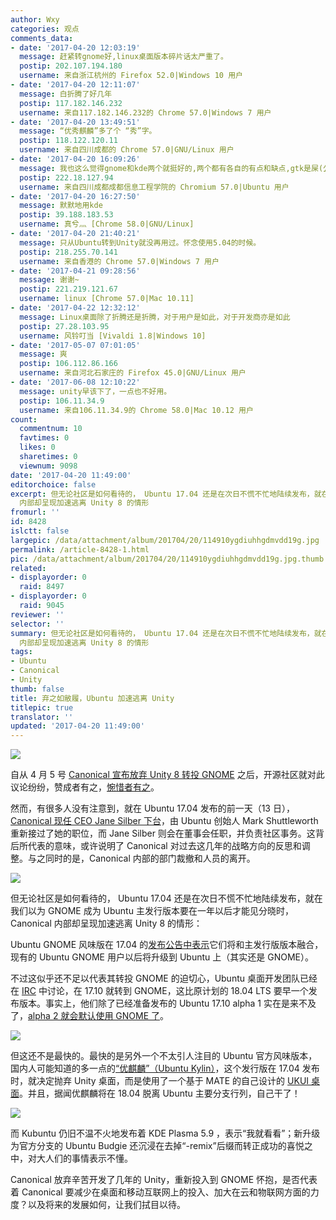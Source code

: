 ```yaml
---
author: Wxy
categories: 观点
comments_data:
- date: '2017-04-20 12:03:19'
  message: 赶紧转gnome好,linux桌面版本碎片话太严重了。
  postip: 202.107.194.180
  username: 来自浙江杭州的 Firefox 52.0|Windows 10 用户
- date: '2017-04-20 12:11:07'
  message: 白折腾了好几年
  postip: 117.182.146.232
  username: 来自117.182.146.232的 Chrome 57.0|Windows 7 用户
- date: '2017-04-20 13:49:51'
  message: “优秀麒麟”多了个 “秀”字。
  postip: 118.122.120.11
  username: 来自四川成都的 Chrome 57.0|GNU/Linux 用户
- date: '2017-04-20 16:09:26'
  message: 我也这么觉得gnome和kde两个就挺好的,两个都有各自的有点和缺点,gtk是屎(公认),kde的UI是屎(个人认为)
  postip: 222.18.127.94
  username: 来自四川成都成都信息工程学院的 Chromium 57.0|Ubuntu 用户
- date: '2017-04-20 16:27:50'
  message: 默默地用kde
  postip: 39.188.183.53
  username: 真兮灬 [Chrome 58.0|GNU/Linux]
- date: '2017-04-20 21:40:21'
  message: 只从Ubuntu转到Unity就没再用过。怀念使用5.04的时候。
  postip: 218.255.70.141
  username: 来自香港的 Chrome 57.0|Windows 7 用户
- date: '2017-04-21 09:28:56'
  message: 谢谢~
  postip: 221.219.121.67
  username: linux [Chrome 57.0|Mac 10.11]
- date: '2017-04-22 12:32:12'
  message: Linux桌面除了折腾还是折腾，对于用户是如此，对于开发商亦是如此
  postip: 27.28.103.95
  username: 风铃叮当 [Vivaldi 1.8|Windows 10]
- date: '2017-05-07 07:01:05'
  message: 爽
  postip: 106.112.86.166
  username: 来自河北石家庄的 Firefox 45.0|GNU/Linux 用户
- date: '2017-06-08 12:10:22'
  message: unity早该下了，一点也不好用。
  postip: 106.11.34.9
  username: 来自106.11.34.9的 Chrome 58.0|Mac 10.12 用户
count:
  commentnum: 10
  favtimes: 0
  likes: 0
  sharetimes: 0
  viewnum: 9098
date: '2017-04-20 11:49:00'
editorchoice: false
excerpt: 但无论社区是如何看待的， Ubuntu 17.04 还是在次日不慌不忙地陆续发布，就在我们以为 GNOME 成为 Ubuntu 主发行版本要在一年以后才能见分晓时，Canonical
  内部却呈现加速逃离 Unity 8 的情形
fromurl: ''
id: 8428
islctt: false
largepic: /data/attachment/album/201704/20/114910ygdiuhhgdmvdd19g.jpg
permalink: /article-8428-1.html
pic: /data/attachment/album/201704/20/114910ygdiuhhgdmvdd19g.jpg.thumb.jpg
related:
- displayorder: 0
  raid: 8497
- displayorder: 0
  raid: 9045
reviewer: ''
selector: ''
summary: 但无论社区是如何看待的， Ubuntu 17.04 还是在次日不慌不忙地陆续发布，就在我们以为 GNOME 成为 Ubuntu 主发行版本要在一年以后才能见分晓时，Canonical
  内部却呈现加速逃离 Unity 8 的情形
tags:
- Ubuntu
- Canonical
- Unity
thumb: false
title: 弃之如敝履，Ubuntu 加速逃离 Unity
titlepic: true
translator: ''
updated: '2017-04-20 11:49:00'
---
```


![](/data/attachment/album/201704/20/114910ygdiuhhgdmvdd19g.jpg)


自从 4 月 5 号 [Canonical 宣布放弃 Unity 8 转投 GNOME](/article-8413-1.html) 之后，开源社区就对此议论纷纷，赞成者有之，[惋惜者有之](/article-8426-1.html)。


然而，有很多人没有注意到，就在 Ubuntu 17.04 发布的前一天（13 日），[Canonical 现任 CEO Jane Silber 下台](https://insights.ubuntu.com/?p=66110)，由 Ubuntu 创始人 Mark Shuttleworth 重新接过了她的职位，而 Jane Silber 则会在董事会任职，并负责社区事务。这背后所代表的意味，或许说明了 Canonical 对过去这几年的战略方向的反思和调整。与之同时的是，Canonical 内部的部门裁撤和人员的离开。


![](/data/attachment/album/201704/20/114956vktdatmkz5m59c77.jpg)


但无论社区是如何看待的， Ubuntu 17.04 还是在次日不慌不忙地陆续发布，就在我们以为 GNOME 成为 Ubuntu 主发行版本要在一年以后才能见分晓时，Canonical 内部却呈现加速逃离 Unity 8 的情形：


Ubuntu GNOME 风味版在 17.04 的[发布公告中表示](https://ubuntugnome.org/ubuntu-gnome-17-04-released/)它们将和主发行版版本融合，现有的 Ubuntu GNOME 用户以后将升级到 Ubuntu 上（其实还是 GNOME）。


不过这似乎还不足以代表其转投 GNOME 的迫切心，Ubuntu 桌面开发团队已经在 [IRC](https://irclogs.ubuntu.com/2017/04/18/%23ubuntu-desktop.html#t15:30) 中讨论，在 17.10 就转到 GNOME，这比原计划的 18.04 LTS 要早一个发布版本。事实上，他们除了已经准备发布的 Ubuntu 17.10 alpha 1 实在是来不及了，[alpha 2 就会默认使用 GNOME 了](https://lists.ubuntu.com/archives/ubuntu-desktop/2017-April/004858.html)。


![](/data/attachment/album/201704/20/112501vtd3naw8mn1denh9.jpg)


但这还不是最快的。最快的是另外一个不太引人注目的 Ubuntu 官方风味版本，国内人可能知道的多一点的[“优麒麟”（Ubuntu Kylin）](http://www.ubuntukylin.com/ukylin/portal.php)，这个发行版在 17.04 发布时，就决定抛弃 Unity 桌面，而是使用了一个基于 MATE 的自己设计的 [UKUI 桌面](http://www.ukui.org/)。并且，据闻优麒麟将在 18.04 脱离 Ubuntu 主要分支行列，自己干了！


![](/data/attachment/album/201704/20/113451kd0zy7fj25s43i3z.jpg)


而 Kubuntu 仍旧不温不火地发布着 KDE Plasma 5.9 ，表示“我就看看”；新升级为官方分支的 Ubuntu Budgie 还沉浸在去掉“-remix”后缀而转正成功的喜悦之中，对大人们的事情表示不懂。


Canonical 放弃辛苦开发了几年的 Unity，重新投入到 GNOME 怀抱，是否代表着 Canonical 要减少在桌面和移动互联网上的投入、加大在云和物联网方面的力度？以及将来的发展如何，让我们拭目以待。